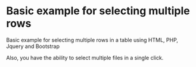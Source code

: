 # Basic example for selecting multiple rows
Basic example for selecting multiple rows in a table using HTML, PHP, Jquery and Bootstrap

Also, you have the ability to select multiple files in a single click.
